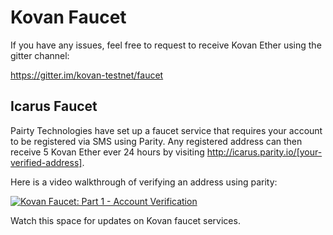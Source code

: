 # Kovan Faucet

If you have any issues, feel free to request to receive Kovan Ether using the gitter channel:

https://gitter.im/kovan-testnet/faucet

## Icarus Faucet

Pairty Technologies have set up a faucet service that requires your account to be registered via SMS using Parity. Any registered address can then receive 5 Kovan Ether ever 24 hours by visiting http://icarus.parity.io/[your-verified-address].

Here is a video walkthrough of verifying an address using parity:

[![Kovan Faucet: Part 1 - Account Verification ](http://img.youtube.com/vi/99UucFzYCRc/2.jpg)](http://www.youtube.com/watch?v=99UucFzYCRc "Kovan Faucet: Part 1 - Account Verification")

Watch this space for updates on Kovan faucet services.
